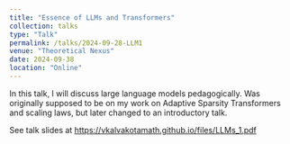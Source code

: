 ```yaml
---
title: "Essence of LLMs and Transformers"
collection: talks
type: "Talk"
permalink: /talks/2024-09-28-LLM1
venue: "Theoretical Nexus"
date: 2024-09-38
location: "Online"
---
```


In this talk, I will discuss large language models pedagogically. Was originally supposed to be on my work on Adaptive Sparsity Transformers and scaling laws, but later changed to an introductory talk.

See talk slides at https://vkalvakotamath.github.io/files/LLMs_1.pdf
